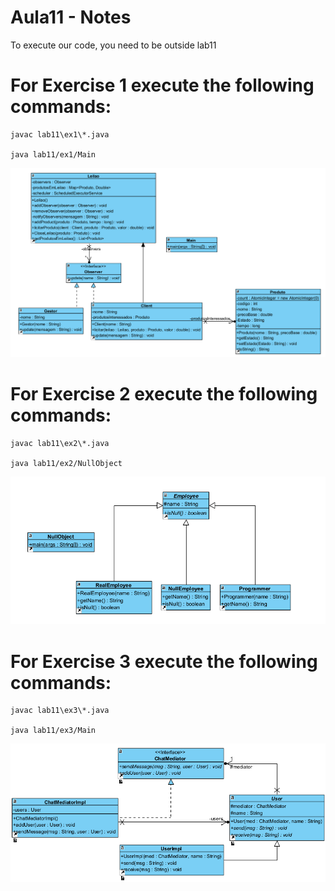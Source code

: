 # Aula11 - Notes

To execute our code, you need to be outside lab11

# For Exercise 1 execute the following commands:

    javac lab11\ex1\*.java

    java lab11/ex1/Main

![alt text](ex1/Diagram.png)

# For Exercise 2 execute the following commands:

    javac lab11\ex2\*.java

    java lab11/ex2/NullObject

![alt text](ex2/Diagram.png)

# For Exercise 3 execute the following commands:

    javac lab11\ex3\*.java

    java lab11/ex3/Main

![alt text](ex3/Diagram.png)